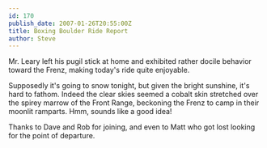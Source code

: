 ```yaml
---
id: 170
publish_date: 2007-01-26T20:55:00Z
title: Boxing Boulder Ride Report
author: Steve
---
```

Mr. Leary left his pugil stick at home and exhibited rather docile behavior toward the Frenz, making today's ride quite enjoyable.

Supposedly it's going to snow tonight, but given the bright sunshine, it's hard to fathom. Indeed the clear skies seemed a cobalt skin stretched over the spirey marrow of the Front Range, beckoning the Frenz to camp in their moonlit ramparts. Hmm, sounds like a good idea!

Thanks to Dave and Rob for joining, and even to Matt who got lost looking for the point of departure.